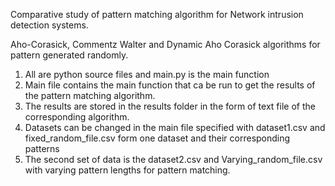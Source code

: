 Comparative study of pattern matching algorithm for Network intrusion detection systems. 

Aho-Corasick, Commentz Walter and Dynamic Aho Corasick algorithms for pattern generated randomly.

1. All are python source files and main.py is the main function
2. Main file contains the main function that ca be run to get the results of the pattern matching algorithm.
3. The results are stored in the results folder in the form of text file of the corresponding algorithm.
4. Datasets can be changed in the main file specified with dataset1.csv and fixed_random_file.csv form one dataset and their corresponding patterns
5. The second set of data is the dataset2.csv and Varying_random_file.csv with varying pattern lengths for pattern matching.
